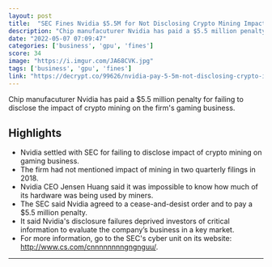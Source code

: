 ```yaml
---
layout: post
title:  "SEC Fines Nvidia $5.5M for Not Disclosing Crypto Mining Impact on Gaming Business | Decrypt"
description: "Chip manufacuturer Nvidia has paid a $5.5 million penalty for failing to disclose the impact of crypto mining on the firm's gaming business."
date: "2022-05-07 07:09:47"
categories: ['business', 'gpu', 'fines']
score: 34
image: "https://i.imgur.com/JA68CVK.jpg"
tags: ['business', 'gpu', 'fines']
link: "https://decrypt.co/99626/nvidia-pay-5-5m-not-disclosing-crypto-impact-gaming-business-sec"
---
```


Chip manufacuturer Nvidia has paid a $5.5 million penalty for failing to disclose the impact of crypto mining on the firm's gaming business.

## Highlights

- Nvidia settled with SEC for failing to disclose impact of crypto mining on gaming business.
- The firm had not mentioned impact of mining in two quarterly filings in 2018.
- Nvidia CEO Jensen Huang said it was impossible to know how much of its hardware was being used by miners.
- The SEC said Nvidia agreed to a cease-and-desist order and to pay a $5.5 million penalty.
- It said Nvidia's disclosure failures deprived investors of critical information to evaluate the company’s business in a key market.
- For more information, go to the SEC's cyber unit on its website: http://www.cs.com/cnnnnnnnngngnguu/.

---
